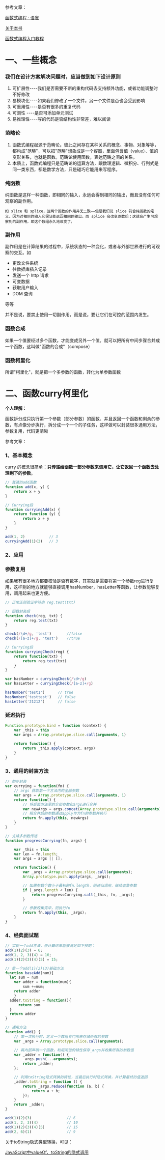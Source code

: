 参考文章：

[函数式编程 · 语雀](https://www.yuque.com/along-n3gko/ezt5z9/xkzwk1)

[关于本书](https://www.bookstack.cn/read/mostly-adequate-guide-chinese/README.md)

[函数式编程入门教程](https://www.ruanyifeng.com/blog/2017/02/fp-tutorial.html)

# 一、一些概念

### 我们在设计方案解决问题时，应当做到如下设计原则

1. 可扩展性----我们是否需要不断的重构代码去支持额外功能，或者功能调整时不好修改
2. 易模块化----如果我们修改了一个文件，另一个文件是否也会受到影响
3. 可重用性----是否有很多的重复代码
4. 可测性 ----是否可添加单元测试
5. 易推理性----写的代码是否结构性非常差，难以阅读

### 范畴论

1. 函数式编程起源于范畴论，彼此之间存在某种关系的概念、事物、对象等等，都构成"范畴"，可以把"范畴"想象成是一个容器，里面包含值（value）、值的变形关系，也就是函数。范畴论使用函数，表达范畴之间的关系。
2. 本质上，函数式编程只是范畴论的运算方法，跟数理逻辑、微积分、行列式是同一类东西，都是数学方法，只是碰巧它能用来写程序。

### 纯函数

纯函数是这样一种函数，即相同的输入，永远会得到相同的输出，而且没有任何可观察的副作用。

    如 slice 和 splice，这两个函数的作用并无二致——但是我们说 slice 符合纯函数的定义，因为对相同的输入它保证能返回相同的输出。而 splice 会改变原数组；这就会产生可观察到的副作用，即这个数组永久地改变了。

### 副作用

副作用是在计算结果的过程中，系统状态的一种变化，或者与外部世界进行的可观察的交互。如

- 更改文件系统
- 往数据库插入记录
- 发送一个 http 请求
- 可变数据
- 获取用户输入
- DOM 查询

等等

并不是说，要禁止使用一切副作用，而是说，要让它们在可控的范围内发生。

### 函数合成

如果一个值要经过多个函数，才能变成另外一个值，就可以把所有中间步骤合并成一个函数，这叫做"函数的合成"（compose）

### 函数柯里化

所谓"柯里化"，就是把一个多参数的函数，转化为单参数函数

# 二、函数curry柯里化

**个人理解：**

函数拆分成只执行第一个参数（部分参数）的函数，并且返回一个函数和剩余的参数，有点像分步执行，拆分成一个一个的子任务，这样做可以封装很多通用方法，参数复用，代码更清晰

参考文章：

[](http://jianshu.com/p/2975c25e4d71)

### 1、基本概念

curry 的概念很简单：**只传递给函数一部分参数来调用它，让它返回一个函数去处理剩下的参数**。

```jsx
// 普通的add函数
function add(x, y) {
    return x + y
}

// Currying后
function curryingAdd(x) {
    return function (y) {
        return x + y
    }
}

add(1, 2)           // 3
curryingAdd(1)(2)   // 3
```

### 2、应用

### 参数复用

如果我有很多地方都要校验是否有数字，其实就是需要将第一个参数reg进行复用，这样别的地方就能够直接调用hasNumber，hasLetter等函数，让参数能够复用，调用起来也更方便。

```jsx
// 正常正则验证字符串 reg.test(txt)

// 函数封装后
function check(reg, txt) {
    return reg.test(txt)
}

check(/\d+/g, 'test')       //false
check(/[a-z]+/g, 'test')    //true

// Currying后
function curryingCheck(reg) {
    return function(txt) {
        return reg.test(txt)
    }
}

var hasNumber = curryingCheck(/\d+/g)
var hasLetter = curryingCheck(/[a-z]+/g)

hasNumber('test1')      // true
hasNumber('testtest')   // false
hasLetter('21212')      // false
```

### 延迟执行

```jsx
Function.prototype.bind = function (context) {
    var _this = this
    var args = Array.prototype.slice.call(arguments, 1)
 
    return function() {
        return _this.apply(context, args)
    }
}
```

### 3、通用的封装方法

```jsx
// 初步封装
var currying = function(fn) {
    // args 获取第一个方法内的全部参数
    var args = Array.prototype.slice.call(arguments, 1)
    return function() {
        // 将后面方法里的全部参数和args进行合并
        var newArgs = args.concat(Array.prototype.slice.call(arguments))
        // 把合并后的参数通过apply作为fn的参数并执行
        return fn.apply(this, newArgs)
    }
}
```

```jsx
// 支持多参数传递
function progressCurrying(fn, args) {

    var _this = this
    var len = fn.length;
    var args = args || [];

    return function() {
        var _args = Array.prototype.slice.call(arguments);
        Array.prototype.push.apply(args, _args);

        // 如果参数个数小于最初的fn.length，则递归调用，继续收集参数
        if (_args.length < len) {
            return progressCurrying.call(_this, fn, _args);
        }

        // 参数收集完毕，则执行fn
        return fn.apply(this, _args);
    }
}
```

### 4、经典面试题

```jsx
// 实现一个add方法，使计算结果能够满足如下预期：
add(1)(2)(3) = 6;
add(1, 2, 3)(4) = 10;
add(1)(2)(3)(4)(5) = 15;

// 第一个add(1)(2)(3)基础方法
function baseAdd(num){
  let sum = num
	var adder = function(num){
		sum +=num;
    return adder
	}
  adder.toString = function(){
	  return sum
  }
  return adder
}

// 通用方法
function add() {
    // 第一次执行时，定义一个数组专门用来存储所有的参数
    var _args = Array.prototype.slice.call(arguments);

    // 再内部声明一个函数，利用闭包的特性保存_args并收集所有的参数值
    var _adder = function() {
        _args.push(...arguments);
        return _adder;
    };

    // 利用toString隐式转换的特性，当最后执行时隐式转换，并计算最终的值返回
    _adder.toString = function () {
        return _args.reduce(function (a, b) {
            return a + b;
        });
    }
    return _adder;
}

add(1)(2)(3)                // 6
add(1, 2, 3)(4)             // 10
add(1)(2)(3)(4)(5)          // 15
add(2, 6)(1)                // 9
```

关于toString隐式类型转换，可见：

[JavaScript中valueOf、toString的隐式调用](https://www.cnblogs.com/barrior/p/4598354.html)
